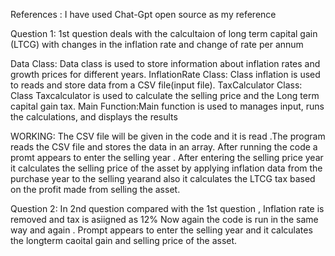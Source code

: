 References : I have used Chat-Gpt open source as my reference

Question 1:
1st question deals with the calcultaion of long term capital gain (LTCG) with changes in the inflation rate and change of rate per annum

Data Class: Data class is used to store  information about inflation rates and growth prices for different years.
InflationRate Class: Class inflation is used to reads and store data from a CSV file(input file).
TaxCalculator Class: Class Taxcalculator is used to calculate the selling price and the Long term capital gain tax.
Main Function:Main function is used to manages  input, runs the calculations, and displays the results

 WORKING: The CSV file will be given in the code and it is read .The program reads the CSV file and stores the data in an array. After running the code a promt appears to enter the selling year . After entering the selling price year it calculates the selling price of the asset by applying inflation data from the purchase year to the selling yearand also it calculates the LTCG tax based on the profit made from selling the asset.

 Question 2: 
In 2nd question compared with the 1st question , Inflation rate is removed and tax is asiigned as 12% 
Now again the code is run in the same way and again .
Prompt appears to enter the selling year and it calculates the longterm caoital gain and selling price of the asset.
